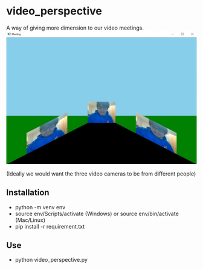 # video_perspective

A way of giving more dimension to our video meetings. 
![demo](./demo.png)

(Ideally we would want the three video cameras to be from different people)

## Installation 
- python -m venv env
- source env/Scripts/activate (Windows) or source env/bin/activate (Mac/Linux)
- pip install -r requirement.txt

## Use
- python video_perspective.py 


